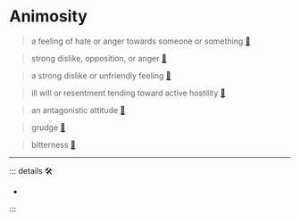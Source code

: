 # Animosity

> a feeling of hate or anger towards someone or something [🔗](https://dictionary.cambridge.org/dictionary/english/animosity)

> strong dislike, opposition, or anger [🔗](https://dictionary.cambridge.org/dictionary/english/animosity)

> a strong dislike or unfriendly feeling [🔗](https://dictionary.cambridge.org/dictionary/english/animosity)

> ill will or resentment tending toward active hostility [🔗](https://www.merriam-webster.com/dictionary/animosity)

> an antagonistic attitude [🔗](https://www.merriam-webster.com/dictionary/animosity)

> grudge [🔗](https://www.merriam-webster.com/dictionary/animosity)

> bitterness [🔗](https://www.merriam-webster.com/dictionary/animosity)

---

<!-- =================================================== -->
<!-- =================================================== -->
<!-- =================================================== -->
<!-- =================================================== -->
<!-- =================================================== -->
::: details 🛠

-

:::
